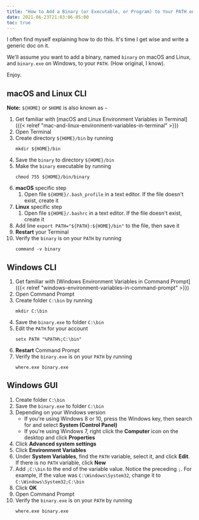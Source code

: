 ```yaml
---
title: "How to Add a Binary (or Executable, or Program) to Your PATH on macOS, Linux, or Windows"
date: 2021-06-23T21:03:06-05:00
toc: true
---
```


I often find myself explaining how to do this. It's time I get wise and write a generic doc on it.

We'll assume you want to add a binary, named `binary` on macOS and Linux, and `binary.exe` on Windows, to your `PATH`. (How original, I know).

Enjoy.

<!--more-->

## macOS and Linux CLI

**Note:** `${HOME}` or `$HOME` is also known as `~`

1. Get familiar with [macOS and Linux Environment Variables in Terminal]({{< relref "mac-and-linux-environment-variables-in-terminal" >}})
1. Open Terminal
1. Create directory `${HOME}/bin` by running
    ```
    mkdir ${HOME}/bin
    ```
1. Save the `binary` to directory `${HOME}/bin`
1. Make the `binary` executable by running
    ```
    chmod 755 ${HOME}/bin/binary
    ```
1. **macOS** specific step
    1. Open file `${HOME}/.bash_profile` in a text editor. If the file doesn't exist, create it
1. **Linux** specific step
    1. Open file `${HOME}/.bashrc` in a text editor. If the file doesn't exist, create it
1. Add line `export PATH="${PATH}:${HOME}/bin"` to the file, then save it
1. **Restart** your Terminal
1. Verify the `binary` is on your `PATH` by running
    ```
    command -v binary
    ```

## Windows CLI

1. Get familiar with [Windows Environment Variables in Command Prompt]({{< relref "windows-environment-variables-in-command-prompt" >}})
1. Open Command Prompt
1. Create folder `C:\bin` by running
    ```
    mkdir C:\bin
    ```
1. Save the `binary.exe` to folder `C:\bin`
1. Edit the `PATH` for your account
    ```
    setx PATH "%PATH%;C:\bin"
    ```
1. **Restart** Command Prompt
1. Verify the `binary.exe` is on your `PATH` by running
    ```
    where.exe binary.exe
    ```

## Windows GUI

1. Create folder `C:\bin`
1. Save the `binary.exe` to folder `C:\bin`
1. Depending on your Windows version
    - If you're using Windows 8 or 10, press the Windows key, then search for and select **System (Control Panel)**
    - If you're using Windows 7, right click the **Computer** icon on the desktop and click **Properties**
1. Click **Advanced system settings**
1. Click **Environment Variables**
1. Under **System Variables**, find the `PATH` variable, select it, and click **Edit**. If there is no `PATH` variable, click **New**
1. Add `;C:\bin` to the end of the variable value. Notice the preceding `;`. For example, if the value was `C:\Windows\System32`, change it to `C:\Windows\System32;C:\bin`
1. Click **OK**
1. Open Command Prompt
1. Verify the `binary.exe` is on your `PATH` by running
    ```
    where.exe binary.exe
    ```
